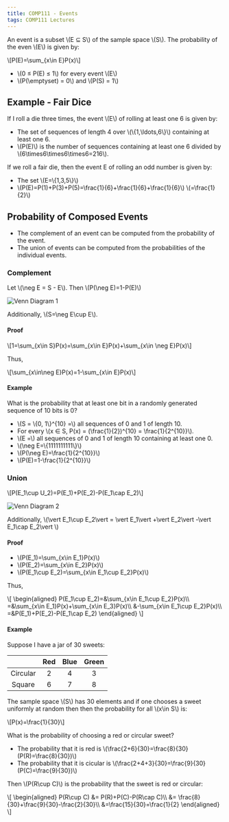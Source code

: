 ```yaml
---
title: COMP111 - Events
tags: COMP111 Lectures
---
```

An event is a subset &#92;(E ⊆ S&#92;) of the sample space &#92;(S&#92;). The probability of the even &#92;(E&#92;) is given by:

&#92;[P(E)=\sum&#95;&#123;x\in E}P(x)&#92;]

* &#92;(0 ≤ P(E) ≤ 1&#92;) for every event &#92;(E&#92;)
* &#92;(P(\emptyset) = 0&#92;) and &#92;(P(S) = 1&#92;)

## Example - Fair Dice
If I roll a die three times, the event &#92;(E&#92;) of rolling at least one 6 is given by:

* The set of sequences of length 4 over &#92;(&#92;{1,\ldots,6&#92;}&#92;) containing at least one 6.
* &#92;(P(E)&#92;) is the number of sequences containing at least one 6 divided by &#92;(6\times6\times6\times6=216&#92;).

If we roll a fair die, then the event E of rolling an odd number is given by:

* The set &#92;(E=&#92;{1,3,5&#92;}&#92;)
* &#92;(P(E)=P(1)+P(3)+P(5)=\frac{1}{6}+\frac{1}{6}+\frac{1}{6}&#92;) &#92;(=\frac{1}{2}&#92;)

## Probability of Composed Events
* The complement of an event can be computed from the probability of the event.
* The union of events can be computed from the probabilities of the individual events.

### Complement
Let &#92;(\neg E = S - E&#92;). Then &#92;(P(\neg E)=1-P(E)&#92;)

![Venn Diagram 1]({{site.baseurl}}/assets/COMP111/Lectures/2020-11-18-2-1.png)

Additionally, &#92;(S=\neg E\cup E&#92;).

#### Proof

&#92;[1=\sum&#95;&#123;x\in S}P(x)=\sum&#95;&#123;x\in E}P(x)+\sum&#95;&#123;x\in \neg E}P(x)&#92;]

Thus,

&#92;[\sum&#95;&#123;x\in\neg E}P(x)=1-\sum&#95;&#123;x\in E}P(x)&#92;]

#### Example
What is the probability that at least one bit in a randomly generated sequence of 10 bits is 0?

* &#92;(S = &#92;{0, 1&#92;}^{10} =&#92;) all sequences of 0 and 1 of length 10.
* For every &#92;(x ∈ S, P(x) = (\frac{1}{2})^{10} = \frac{1}{2^{10}}&#92;).
* &#92;(E =&#92;) all sequences of 0 and 1 of length 10 containing at least one 0.
* &#92;(\neg E=&#92;{1111111111&#92;}&#92;)
* &#92;(P(\neg E)=\frac{1}{2^{10}}&#92;)
* &#92;(P(E)=1-\frac{1}{2^{10}}&#92;)

### Union
&#92;[P(E_1\cup U_2)=P(E_1)+P(E_2)-P(E_1\cap E_2)&#92;]

![Venn Diagram 2]({{site.baseurl}}/assets/COMP111/Lectures/2020-11-18-2-2.png)

Additionally, &#92;(\vert E_1\cup E_2\vert  = \vert E_1\vert +\vert E_2\vert -\vert E_1\cap E_2\vert &#92;)

#### Proof

* &#92;(P(E_1)=\sum&#95;&#123;x\in E_1}P(x)&#92;)
* &#92;(P(E_2)=\sum&#95;&#123;x\in E_2}P(x)&#92;)
* &#92;(P(E_1\cup E_2)=\sum&#95;&#123;x\in E_1\cup E_2}P(x)&#92;)

Thus,

&#92;[
\begin{aligned}
P(E_1\cup E_2)=&\sum&#95;&#123;x\in E_1\cup E_2}P(x)&#92;&#92;
=&\sum&#95;&#123;x\in E_1}P(x)+\sum&#95;&#123;x\in E_3}P(x)&#92;&#92;
&-\sum&#95;&#123;x\in E_1\cup E_2}P(x)&#92;&#92;
=&P(E_1)+P(E_2)-P(E_1\cap E_2)
\end{aligned}
&#92;]

#### Example
Suppose I have a jar of 30 sweets:

| | Red | Blue | Green | 
| :-: | :-: | :-: | :-: | 
| Circular | 2 | 4 | 3 | 
| Square | 6 | 7 | 8 | 

The sample space &#92;(S&#92;) has 30 elements and if one chooses a sweet uniformly at random then then the probability for all &#92;(x\in S&#92;) is:

&#92;[P(x)=\frac{1}{30}&#92;]

What is the probability of choosing a red or circular sweet?

* The probability that it is red is &#92;(\frac{2+6}{30}=\frac{8}{30}(P(R)=\frac{8}{30})&#92;)
* The probability that it is cicular is &#92;(\frac{2+4+3}{30}=\frac{9}{30}(P(C)=\frac{9}{30})&#92;)

Then &#92;(P(R\cup C)&#92;) is the probability that the sweet is red or circular:

&#92;[
\begin{aligned}
P(R\cup C) &= P(R)+P(C)-P(R\cap C)&#92;&#92;
&= \frac{8}{30}+\frac{9}{30}-\frac{2}{30}&#92;&#92;
&=\frac{15}{30}=\frac{1}{2}
\end{aligned}
&#92;]
